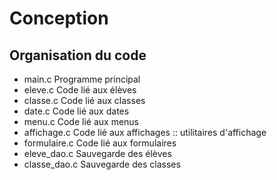 # Conception

## Organisation du code

- main.c        Programme principal
- eleve.c       Code lié aux élèves
- classe.c      Code lié aux classes
- date.c        Code lié aux dates
- menu.c        Code lié aux menus
- affichage.c   Code lié aux affichages :: utilitaires d'affichage
- formulaire.c  Code lié aux formulaires
- eleve_dao.c   Sauvegarde des élèves
- classe_dao.c  Sauvegarde des classes